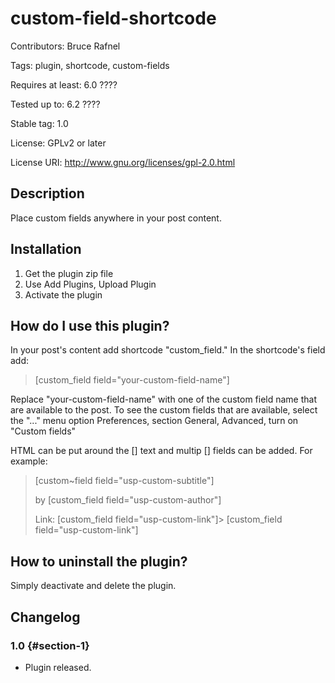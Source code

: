 custom-field-shortcode
======================

Contributors: Bruce Rafnel

Tags: plugin, shortcode, custom-fields

Requires at least: 6.0 ????

Tested up to: 6.2 ????

Stable tag: 1.0

License: GPLv2 or later

License URI: <http://www.gnu.org/licenses/gpl-2.0.html>

Description
-----------

Place custom fields anywhere in your post content.

Installation
------------

1.  Get the plugin zip file
2.  Use Add Plugins, Upload Plugin
3.  Activate the plugin

How do I use this plugin?
-------------------------

In your post's content add shortcode "custom_field." In the
shortcode's field add:

> [custom_field field="your-custom-field-name"]

Replace "your-custom-field-name" with one of the custom field name
that are available to the post. To see the custom fields that are
available, select the "..." menu option Preferences, section General,
Advanced, turn on "Custom fields"

HTML can be put around the [] text and multip [] fields can be
added. For example:

> <p>[custom~field field="usp-custom-subtitle"]</p>
>
> <p>by [custom_field field="usp-custom-author"]</p>
>
> <p>Link: [custom_field field="usp-custom-link"]>
> [custom_field field="usp-custom-link"]</p>

How to uninstall the plugin?
----------------------------

Simply deactivate and delete the plugin.

Changelog
---------

### 1.0 {#section-1}

-   Plugin released.
